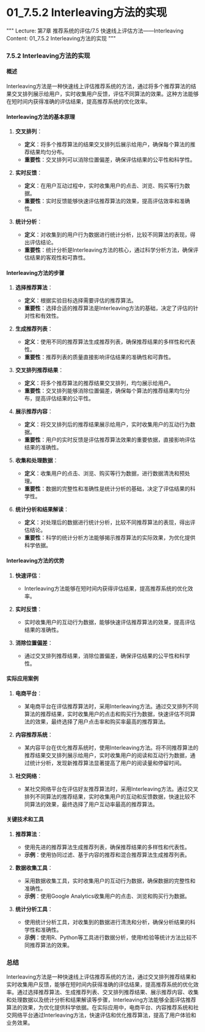 # 01_7.5.2 Interleaving方法的实现

"""
Lecture: 第7章 推荐系统的评估/7.5 快速线上评估方法——Interleaving
Content: 01_7.5.2 Interleaving方法的实现
"""

### 7.5.2 Interleaving方法的实现

#### 概述
Interleaving方法是一种快速线上评估推荐系统的方法，通过将多个推荐算法的结果交叉排列展示给用户，实时收集用户反馈，评估不同算法的效果。这种方法能够在短时间内获得准确的评估结果，提高推荐系统的优化效率。

#### Interleaving方法的基本原理

1. **交叉排列**：
   - **定义**：将多个推荐算法的结果交叉排列后展示给用户，确保每个算法的推荐结果均匀分布。
   - **重要性**：交叉排列可以消除位置偏差，确保评估结果的公平性和科学性。

2. **实时反馈**：
   - **定义**：在用户互动过程中，实时收集用户的点击、浏览、购买等行为数据。
   - **重要性**：实时反馈能够快速评估推荐算法的效果，提高评估效率和准确性。

3. **统计分析**：
   - **定义**：对收集到的用户行为数据进行统计分析，比较不同算法的表现，得出评估结论。
   - **重要性**：统计分析是Interleaving方法的核心，通过科学分析方法，确保评估结果的客观性和可靠性。

#### Interleaving方法的步骤

1. **选择推荐算法**：
   - **定义**：根据实验目标选择需要评估的推荐算法。
   - **重要性**：选择合适的推荐算法是Interleaving方法的基础，决定了评估的针对性和有效性。

2. **生成推荐列表**：
   - **定义**：使用不同的推荐算法生成推荐列表，确保推荐结果的多样性和代表性。
   - **重要性**：推荐列表的质量直接影响评估结果的准确性和可靠性。

3. **交叉排列推荐结果**：
   - **定义**：将多个推荐算法的推荐结果交叉排列，均匀展示给用户。
   - **重要性**：交叉排列能够消除位置偏差，确保每个算法的推荐结果均匀分布，提高评估结果的公平性。

4. **展示推荐内容**：
   - **定义**：将交叉排列后的推荐结果展示给用户，实时收集用户的互动行为数据。
   - **重要性**：用户的实时反馈是评估推荐算法效果的重要依据，直接影响评估结果的准确性。

5. **收集和处理数据**：
   - **定义**：收集用户的点击、浏览、购买等行为数据，进行数据清洗和预处理。
   - **重要性**：数据的完整性和准确性是统计分析的基础，决定了评估结果的科学性。

6. **统计分析和结果解读**：
   - **定义**：对处理后的数据进行统计分析，比较不同推荐算法的表现，得出评估结论。
   - **重要性**：科学的统计分析方法能够揭示推荐算法的实际效果，为优化提供科学依据。

#### Interleaving方法的优势

1. **快速评估**：
   - Interleaving方法能够在短时间内获得评估结果，提高推荐系统的优化效率。

2. **实时反馈**：
   - 实时收集用户的互动行为数据，能够快速评估推荐算法的效果，提高评估结果的准确性。

3. **消除位置偏差**：
   - 通过交叉排列推荐结果，消除位置偏差，确保评估结果的公平性和科学性。

#### 实际应用案例

1. **电商平台**：
   - 某电商平台在评估推荐算法时，采用Interleaving方法。通过交叉排列不同算法的推荐结果，实时收集用户的点击和购买行为数据，快速评估不同算法的效果，最终选择了用户点击率和购买率最高的推荐算法。

2. **内容推荐系统**：
   - 某内容平台在优化推荐系统时，使用Interleaving方法。将不同推荐算法的推荐结果交叉排列展示给用户，实时收集用户的阅读和互动行为数据，通过统计分析，发现新推荐算法显著提高了用户的阅读量和停留时间。

3. **社交网络**：
   - 某社交网络平台在评估好友推荐算法时，采用Interleaving方法。通过交叉排列不同算法的推荐结果，实时收集用户的互动和反馈数据，快速比较不同算法的效果，最终选择了用户互动率最高的推荐算法。

#### 关键技术和工具

1. **推荐算法**：
   - 使用先进的推荐算法生成推荐列表，确保推荐结果的多样性和代表性。
   - **示例**：使用协同过滤、基于内容的推荐和混合推荐算法生成推荐列表。

2. **数据收集工具**：
   - 采用数据收集工具，实时收集用户的互动行为数据，确保数据的完整性和准确性。
   - **示例**：使用Google Analytics收集用户的点击、浏览和购买行为数据。

3. **统计分析工具**：
   - 使用统计分析工具，对收集到的数据进行清洗和分析，确保分析结果的科学性和准确性。
   - **示例**：使用R、Python等工具进行数据分析，使用t检验等统计方法比较不同推荐算法的效果。

### 总结

Interleaving方法是一种快速线上评估推荐系统的方法，通过交叉排列推荐结果和实时收集用户反馈，能够在短时间内获得准确的评估结果，提高推荐系统的优化效率。通过选择推荐算法、生成推荐列表、交叉排列推荐结果、展示推荐内容、收集和处理数据以及统计分析和结果解读等步骤，Interleaving方法能够全面评估推荐算法的效果，为优化提供科学依据。在实际应用中，电商平台、内容推荐系统和社交网络平台通过Interleaving方法，快速评估和优化推荐算法，提高了用户体验和业务效果。

